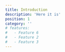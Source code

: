 ```yaml
---
title: Introduction
description: 'Here it is'
position: 1
category: ''
# features:
#   - Feature 6
#   - Feature 2
#   - Feature 3
---
```


<app-color-switcher class="inline-flex ml-2"></app-color-switcher>

<!-- <img src="/preview.png" class="light-img" width="1280" height="640" alt=""/>
<img src="/preview-dark.png" class="dark-img" width="1280" height="640" alt=""/>

[Module]() for [NuxtJS](https://nuxtjs.org).

<alert type="success">

Here it is!

</alert>

## Features

<list :items="features"></list>

<p class="flex items-center">Enjoy light and dark mode:&nbsp;<app-color-switcher class="inline-flex ml-2"></app-color-switcher></p> -->
